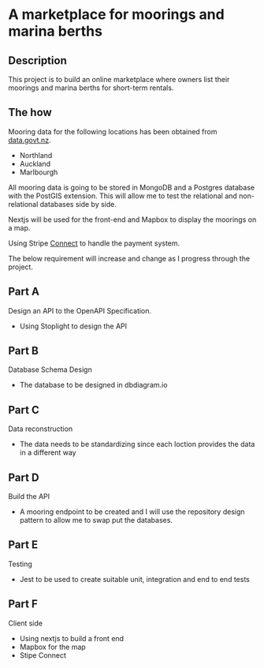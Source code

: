 # A marketplace for moorings and marina berths

## Description

This project is to build an online marketplace where owners list their moorings and marina berths for short-term rentals.

## The how

Mooring data for the following locations has been obtained from [data.govt.nz](https://data.govt.nz/).

- Northland
- Auckland
- Marlbourgh

All mooring data is going to be stored in MongoDB and a Postgres database with the PostGIS extension. This will allow me to test the relational and non-relational databases side by side.

Nextjs will be used for the front-end and Mapbox to display the moorings on a map.

Using Stripe [Connect](https://stripe.com/docs/connect) to handle the payment system.

The below requirement will increase and change as I progress through the project.

## Part A

Design an API to the OpenAPI Specification.

- Using Stoplight to design the API

## Part B

Database Schema Design

- The database to be designed in dbdiagram.io

## Part C

Data reconstruction

- The data needs to be standardizing since each loction provides the data in a different way

## Part D

Build the API

- A mooring endpoint to be created and I will use the repository design pattern to allow me to swap put the databases.

## Part E

Testing

- Jest to be used to create suitable unit, integration and end to end tests

## Part F

Client side

- Using nextjs to build a front end
- Mapbox for the map
- Stipe Connect
